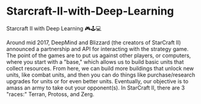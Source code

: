 # Starcraft-II-with-Deep-Learning
Starcraft II with Deep Learning 🎮🕹️💻

Around mid 2017, DeepMind and Blizzard (the creators of StarCraft II) announced a partnership and API for interacting with the strategy game. The point of the games are to put us against other players, or computers, where you start with a "base," which allows us to build basic units that collect resources. From here, we can build more buildings that unlock new units, like combat units, and then you can do things like purchase/research upgrades for units or for even better units. Eventually, our objective is to amass an army to take out your opponent(s). In StarCraft II, there are 3 "races:" Terran, Protoss, and Zerg.
